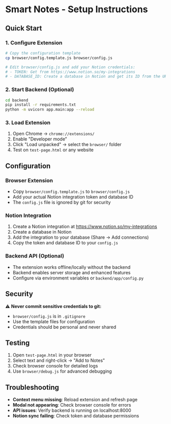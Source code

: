 # Smart Notes - Setup Instructions

## Quick Start

### 1. Configure Extension
```bash
# Copy the configuration template
cp browser/config.template.js browser/config.js

# Edit browser/config.js and add your Notion credentials:
# - TOKEN: Get from https://www.notion.so/my-integrations  
# - DATABASE_ID: Create a database in Notion and get its ID from the URL
```

### 2. Start Backend (Optional)
```bash
cd backend
pip install -r requirements.txt
python -m uvicorn app.main:app --reload
```

### 3. Load Extension
1. Open Chrome → `chrome://extensions/`
2. Enable "Developer mode" 
3. Click "Load unpacked" → select the `browser/` folder
4. Test on `test-page.html` or any website

## Configuration

### Browser Extension
- Copy `browser/config.template.js` to `browser/config.js`
- Add your actual Notion integration token and database ID
- The `config.js` file is ignored by git for security

### Notion Integration
1. Create a Notion integration at https://www.notion.so/my-integrations
2. Create a database in Notion
3. Add the integration to your database (Share → Add connections)
4. Copy the token and database ID to your `config.js`

### Backend API (Optional)
- The extension works offline/locally without the backend
- Backend enables server storage and enhanced features
- Configure via environment variables or `backend/app/config.py`

## Security

⚠️ **Never commit sensitive credentials to git:**
- `browser/config.js` is in `.gitignore` 
- Use the template files for configuration
- Credentials should be personal and never shared

## Testing

1. Open `test-page.html` in your browser
2. Select text and right-click → "Add to Notes"  
3. Check browser console for detailed logs
4. Use `browser/debug.js` for advanced debugging

## Troubleshooting

- **Context menu missing**: Reload extension and refresh page
- **Modal not appearing**: Check browser console for errors
- **API issues**: Verify backend is running on localhost:8000
- **Notion sync failing**: Check token and database permissions
